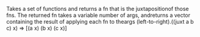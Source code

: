 Takes a set of functions and returns a fn that is the juxtapositionof those fns.  The returned fn takes a variable number of args, andreturns a vector containing the result of applying each fn to theargs (left-to-right).((juxt a b c) x) => [(a x) (b x) (c x)]